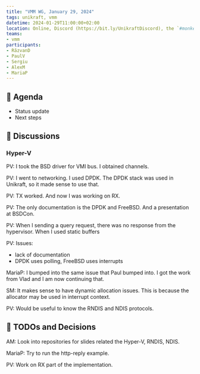 ```yaml
---
title: "VMM WG, January 29, 2024"
tags: unikraft, vmm
datetime: 2024-01-29T11:00:00+02:00
location: Online, Discord (https://bit.ly/UnikraftDiscord), the `#monkey-business` voice channel
teams:
- vmm
participants:
- RăzvanD
- PaulV
- Sergiu
- AlexM
- MariaP
---
```


## :dart: Agenda

- Status update
- Next steps

## :closed_book: Discussions

### Hyper-V

PV: I took the BSD driver for VMI bus.
I obtained channels.

PV: I went to networking.
I used DPDK.
The DPDK stack was used in Unikraft, so it made sense to use that.

PV: TX worked.
And now I was working on RX.

PV: The only documentation is the DPDK and FreeBSD.
And a presentation at BSDCon.

PV: When I sending a query request, there was no response from the hypervisor.
When I used static buffers 

PV: Issues:

* lack of documentation
* DPDK uses polling, FreeBSD uses interrupts

MariaP: I bumped into the same issue that Paul bumped into.
I got the work from Vlad and I am now continuing that.

SM: It makes sense to have dynamic allocation issues.
This is because the allocator may be used in interrupt context.

PV: Would be useful to know the RNDIS and NDIS protocols.

## :wrench: TODOs and Decisions

AM: Look into repositories for slides related the Hyper-V, RNDIS, NDIS.

MariaP: Try to run the http-reply example.

PV: Work on RX part of the implementation.
